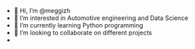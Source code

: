 - 👋 Hi, I’m @meggizh
- 👀 I’m interested in Automotive engineering and Data Science
- 🌱 I’m currently learning Python programming
- 💞️ I’m looking to collaborate on different projects
-

<!---
meggizh/meggizh is a ✨ special ✨ repository because its `README.md` (this file) appears on your GitHub profile.
You can click the Preview link to take a look at your changes.
--->

